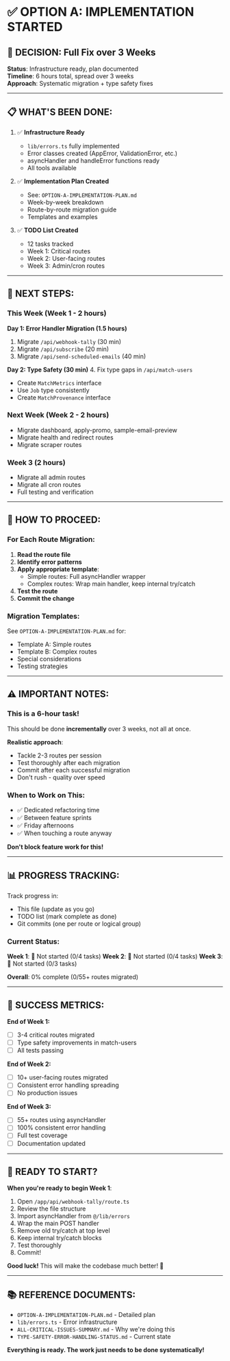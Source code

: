 # ✅ OPTION A: IMPLEMENTATION STARTED

## 🎯 DECISION: Full Fix over 3 Weeks

**Status**: Infrastructure ready, plan documented  
**Timeline**: 6 hours total, spread over 3 weeks  
**Approach**: Systematic migration + type safety fixes

---

## 📋 WHAT'S BEEN DONE:

1. ✅ **Infrastructure Ready**
   - `lib/errors.ts` fully implemented
   - Error classes created (AppError, ValidationError, etc.)
   - asyncHandler and handleError functions ready
   - All tools available

2. ✅ **Implementation Plan Created**
   - See: `OPTION-A-IMPLEMENTATION-PLAN.md`
   - Week-by-week breakdown
   - Route-by-route migration guide
   - Templates and examples

3. ✅ **TODO List Created**
   - 12 tasks tracked
   - Week 1: Critical routes
   - Week 2: User-facing routes
   - Week 3: Admin/cron routes

---

## 🚀 NEXT STEPS:

### **This Week (Week 1 - 2 hours)**

**Day 1: Error Handler Migration (1.5 hours)**
1. Migrate `/api/webhook-tally` (30 min)
2. Migrate `/api/subscribe` (20 min)
3. Migrate `/api/send-scheduled-emails` (40 min)

**Day 2: Type Safety (30 min)**
4. Fix type gaps in `/api/match-users`
   - Create `MatchMetrics` interface
   - Use `Job` type consistently
   - Create `MatchProvenance` interface

### **Next Week (Week 2 - 2 hours)**
- Migrate dashboard, apply-promo, sample-email-preview
- Migrate health and redirect routes
- Migrate scraper routes

### **Week 3 (2 hours)**
- Migrate all admin routes
- Migrate all cron routes
- Full testing and verification

---

## 📝 HOW TO PROCEED:

### **For Each Route Migration:**

1. **Read the route file**
2. **Identify error patterns**
3. **Apply appropriate template**:
   - Simple routes: Full asyncHandler wrapper
   - Complex routes: Wrap main handler, keep internal try/catch
4. **Test the route**
5. **Commit the change**

### **Migration Templates:**

See `OPTION-A-IMPLEMENTATION-PLAN.md` for:
- Template A: Simple routes
- Template B: Complex routes
- Special considerations
- Testing strategies

---

## ⚠️ IMPORTANT NOTES:

### **This is a 6-hour task!**

This should be done **incrementally** over 3 weeks, not all at once.

**Realistic approach**:
- Tackle 2-3 routes per session
- Test thoroughly after each migration
- Commit after each successful migration
- Don't rush - quality over speed

### **When to Work on This:**

- ✅ Dedicated refactoring time
- ✅ Between feature sprints
- ✅ Friday afternoons
- ✅ When touching a route anyway

**Don't block feature work for this!**

---

## 📊 PROGRESS TRACKING:

Track progress in:
- This file (update as you go)
- TODO list (mark complete as done)
- Git commits (one per route or logical group)

### **Current Status:**

**Week 1**: 📅 Not started (0/4 tasks)
**Week 2**: 📅 Not started (0/4 tasks)
**Week 3**: 📅 Not started (0/3 tasks)

**Overall**: 0% complete (0/55+ routes migrated)

---

## 🎯 SUCCESS METRICS:

**End of Week 1:**
- [ ] 3-4 critical routes migrated
- [ ] Type safety improvements in match-users
- [ ] All tests passing

**End of Week 2:**
- [ ] 10+ user-facing routes migrated
- [ ] Consistent error handling spreading
- [ ] No production issues

**End of Week 3:**
- [ ] 55+ routes using asyncHandler
- [ ] 100% consistent error handling
- [ ] Full test coverage
- [ ] Documentation updated

---

## 🚀 READY TO START?

**When you're ready to begin Week 1**:

1. Open `/app/api/webhook-tally/route.ts`
2. Review the file structure
3. Import asyncHandler from `@/lib/errors`
4. Wrap the main POST handler
5. Remove old try/catch at top level
6. Keep internal try/catch blocks
7. Test thoroughly
8. Commit!

**Good luck!** This will make the codebase much better! 🎉

---

## 📚 REFERENCE DOCUMENTS:

- `OPTION-A-IMPLEMENTATION-PLAN.md` - Detailed plan
- `lib/errors.ts` - Error infrastructure
- `ALL-CRITICAL-ISSUES-SUMMARY.md` - Why we're doing this
- `TYPE-SAFETY-ERROR-HANDLING-STATUS.md` - Current state

**Everything is ready. The work just needs to be done systematically!**

